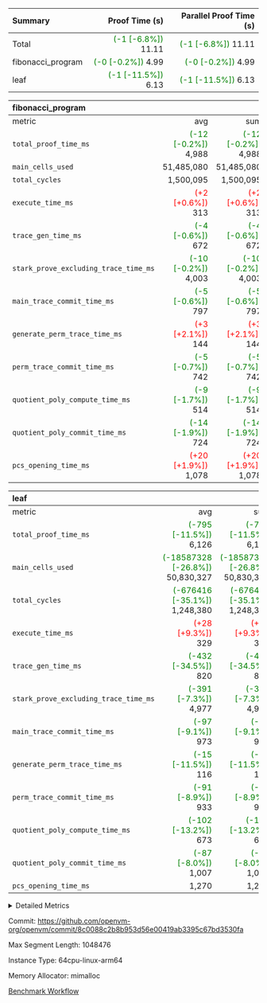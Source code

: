 | Summary | Proof Time (s) | Parallel Proof Time (s) |
|:---|---:|---:|
| Total | <span style='color: green'>(-1 [-6.8%])</span> 11.11 | <span style='color: green'>(-1 [-6.8%])</span> 11.11 |
| fibonacci_program | <span style='color: green'>(-0 [-0.2%])</span> 4.99 | <span style='color: green'>(-0 [-0.2%])</span> 4.99 |
| leaf | <span style='color: green'>(-1 [-11.5%])</span> 6.13 | <span style='color: green'>(-1 [-11.5%])</span> 6.13 |


| fibonacci_program |||||
|:---|---:|---:|---:|---:|
|metric|avg|sum|max|min|
| `total_proof_time_ms ` | <span style='color: green'>(-12 [-0.2%])</span> 4,988 | <span style='color: green'>(-12 [-0.2%])</span> 4,988 | <span style='color: green'>(-12 [-0.2%])</span> 4,988 | <span style='color: green'>(-12 [-0.2%])</span> 4,988 |
| `main_cells_used     ` |  51,485,080 |  51,485,080 |  51,485,080 |  51,485,080 |
| `total_cycles        ` |  1,500,095 |  1,500,095 |  1,500,095 |  1,500,095 |
| `execute_time_ms     ` | <span style='color: red'>(+2 [+0.6%])</span> 313 | <span style='color: red'>(+2 [+0.6%])</span> 313 | <span style='color: red'>(+2 [+0.6%])</span> 313 | <span style='color: red'>(+2 [+0.6%])</span> 313 |
| `trace_gen_time_ms   ` | <span style='color: green'>(-4 [-0.6%])</span> 672 | <span style='color: green'>(-4 [-0.6%])</span> 672 | <span style='color: green'>(-4 [-0.6%])</span> 672 | <span style='color: green'>(-4 [-0.6%])</span> 672 |
| `stark_prove_excluding_trace_time_ms` | <span style='color: green'>(-10 [-0.2%])</span> 4,003 | <span style='color: green'>(-10 [-0.2%])</span> 4,003 | <span style='color: green'>(-10 [-0.2%])</span> 4,003 | <span style='color: green'>(-10 [-0.2%])</span> 4,003 |
| `main_trace_commit_time_ms` | <span style='color: green'>(-5 [-0.6%])</span> 797 | <span style='color: green'>(-5 [-0.6%])</span> 797 | <span style='color: green'>(-5 [-0.6%])</span> 797 | <span style='color: green'>(-5 [-0.6%])</span> 797 |
| `generate_perm_trace_time_ms` | <span style='color: red'>(+3 [+2.1%])</span> 144 | <span style='color: red'>(+3 [+2.1%])</span> 144 | <span style='color: red'>(+3 [+2.1%])</span> 144 | <span style='color: red'>(+3 [+2.1%])</span> 144 |
| `perm_trace_commit_time_ms` | <span style='color: green'>(-5 [-0.7%])</span> 742 | <span style='color: green'>(-5 [-0.7%])</span> 742 | <span style='color: green'>(-5 [-0.7%])</span> 742 | <span style='color: green'>(-5 [-0.7%])</span> 742 |
| `quotient_poly_compute_time_ms` | <span style='color: green'>(-9 [-1.7%])</span> 514 | <span style='color: green'>(-9 [-1.7%])</span> 514 | <span style='color: green'>(-9 [-1.7%])</span> 514 | <span style='color: green'>(-9 [-1.7%])</span> 514 |
| `quotient_poly_commit_time_ms` | <span style='color: green'>(-14 [-1.9%])</span> 724 | <span style='color: green'>(-14 [-1.9%])</span> 724 | <span style='color: green'>(-14 [-1.9%])</span> 724 | <span style='color: green'>(-14 [-1.9%])</span> 724 |
| `pcs_opening_time_ms ` | <span style='color: red'>(+20 [+1.9%])</span> 1,078 | <span style='color: red'>(+20 [+1.9%])</span> 1,078 | <span style='color: red'>(+20 [+1.9%])</span> 1,078 | <span style='color: red'>(+20 [+1.9%])</span> 1,078 |

| leaf |||||
|:---|---:|---:|---:|---:|
|metric|avg|sum|max|min|
| `total_proof_time_ms ` | <span style='color: green'>(-795 [-11.5%])</span> 6,126 | <span style='color: green'>(-795 [-11.5%])</span> 6,126 | <span style='color: green'>(-795 [-11.5%])</span> 6,126 | <span style='color: green'>(-795 [-11.5%])</span> 6,126 |
| `main_cells_used     ` | <span style='color: green'>(-18587328 [-26.8%])</span> 50,830,327 | <span style='color: green'>(-18587328 [-26.8%])</span> 50,830,327 | <span style='color: green'>(-18587328 [-26.8%])</span> 50,830,327 | <span style='color: green'>(-18587328 [-26.8%])</span> 50,830,327 |
| `total_cycles        ` | <span style='color: green'>(-676416 [-35.1%])</span> 1,248,380 | <span style='color: green'>(-676416 [-35.1%])</span> 1,248,380 | <span style='color: green'>(-676416 [-35.1%])</span> 1,248,380 | <span style='color: green'>(-676416 [-35.1%])</span> 1,248,380 |
| `execute_time_ms     ` | <span style='color: red'>(+28 [+9.3%])</span> 329 | <span style='color: red'>(+28 [+9.3%])</span> 329 | <span style='color: red'>(+28 [+9.3%])</span> 329 | <span style='color: red'>(+28 [+9.3%])</span> 329 |
| `trace_gen_time_ms   ` | <span style='color: green'>(-432 [-34.5%])</span> 820 | <span style='color: green'>(-432 [-34.5%])</span> 820 | <span style='color: green'>(-432 [-34.5%])</span> 820 | <span style='color: green'>(-432 [-34.5%])</span> 820 |
| `stark_prove_excluding_trace_time_ms` | <span style='color: green'>(-391 [-7.3%])</span> 4,977 | <span style='color: green'>(-391 [-7.3%])</span> 4,977 | <span style='color: green'>(-391 [-7.3%])</span> 4,977 | <span style='color: green'>(-391 [-7.3%])</span> 4,977 |
| `main_trace_commit_time_ms` | <span style='color: green'>(-97 [-9.1%])</span> 973 | <span style='color: green'>(-97 [-9.1%])</span> 973 | <span style='color: green'>(-97 [-9.1%])</span> 973 | <span style='color: green'>(-97 [-9.1%])</span> 973 |
| `generate_perm_trace_time_ms` | <span style='color: green'>(-15 [-11.5%])</span> 116 | <span style='color: green'>(-15 [-11.5%])</span> 116 | <span style='color: green'>(-15 [-11.5%])</span> 116 | <span style='color: green'>(-15 [-11.5%])</span> 116 |
| `perm_trace_commit_time_ms` | <span style='color: green'>(-91 [-8.9%])</span> 933 | <span style='color: green'>(-91 [-8.9%])</span> 933 | <span style='color: green'>(-91 [-8.9%])</span> 933 | <span style='color: green'>(-91 [-8.9%])</span> 933 |
| `quotient_poly_compute_time_ms` | <span style='color: green'>(-102 [-13.2%])</span> 673 | <span style='color: green'>(-102 [-13.2%])</span> 673 | <span style='color: green'>(-102 [-13.2%])</span> 673 | <span style='color: green'>(-102 [-13.2%])</span> 673 |
| `quotient_poly_commit_time_ms` | <span style='color: green'>(-87 [-8.0%])</span> 1,007 | <span style='color: green'>(-87 [-8.0%])</span> 1,007 | <span style='color: green'>(-87 [-8.0%])</span> 1,007 | <span style='color: green'>(-87 [-8.0%])</span> 1,007 |
| `pcs_opening_time_ms ` |  1,270 |  1,270 |  1,270 |  1,270 |



<details>
<summary>Detailed Metrics</summary>

| group | num_segments | keygen_time_ms | commit_exe_time_ms |
| --- | --- | --- | --- |
| fibonacci_program | 1 | 394 | 6 | 

| group | air_name | quotient_deg | interactions | constraints |
| --- | --- | --- | --- | --- |
| fibonacci_program | AccessAdapterAir<16> | 4 | 5 | 11 | 
| fibonacci_program | AccessAdapterAir<2> | 4 | 5 | 11 | 
| fibonacci_program | AccessAdapterAir<32> | 4 | 5 | 11 | 
| fibonacci_program | AccessAdapterAir<4> | 4 | 5 | 11 | 
| fibonacci_program | AccessAdapterAir<64> | 4 | 5 | 11 | 
| fibonacci_program | AccessAdapterAir<8> | 4 | 5 | 11 | 
| fibonacci_program | BitwiseOperationLookupAir<8> | 2 | 2 | 4 | 
| fibonacci_program | MemoryMerkleAir<8> | 4 | 4 | 38 | 
| fibonacci_program | PersistentBoundaryAir<8> | 4 | 3 | 5 | 
| fibonacci_program | PhantomAir | 4 | 3 | 4 | 
| fibonacci_program | Poseidon2PeripheryAir<BabyBearParameters>, 1> | 2 | 1 | 286 | 
| fibonacci_program | ProgramAir | 1 | 1 | 4 | 
| fibonacci_program | RangeTupleCheckerAir<2> | 1 | 1 | 4 | 
| fibonacci_program | Rv32HintStoreAir | 4 | 19 | 21 | 
| fibonacci_program | VariableRangeCheckerAir | 1 | 1 | 4 | 
| fibonacci_program | VmAirWrapper<Rv32BaseAluAdapterAir, BaseAluCoreAir<4, 8> | 4 | 19 | 30 | 
| fibonacci_program | VmAirWrapper<Rv32BaseAluAdapterAir, LessThanCoreAir<4, 8> | 4 | 17 | 35 | 
| fibonacci_program | VmAirWrapper<Rv32BaseAluAdapterAir, ShiftCoreAir<4, 8> | 4 | 23 | 84 | 
| fibonacci_program | VmAirWrapper<Rv32BranchAdapterAir, BranchEqualCoreAir<4> | 4 | 11 | 17 | 
| fibonacci_program | VmAirWrapper<Rv32BranchAdapterAir, BranchLessThanCoreAir<4, 8> | 4 | 13 | 32 | 
| fibonacci_program | VmAirWrapper<Rv32CondRdWriteAdapterAir, Rv32JalLuiCoreAir> | 4 | 10 | 15 | 
| fibonacci_program | VmAirWrapper<Rv32JalrAdapterAir, Rv32JalrCoreAir> | 4 | 16 | 16 | 
| fibonacci_program | VmAirWrapper<Rv32LoadStoreAdapterAir, LoadSignExtendCoreAir<4, 8> | 4 | 18 | 21 | 
| fibonacci_program | VmAirWrapper<Rv32LoadStoreAdapterAir, LoadStoreCoreAir<4> | 4 | 17 | 27 | 
| fibonacci_program | VmAirWrapper<Rv32MultAdapterAir, DivRemCoreAir<4, 8> | 4 | 25 | 72 | 
| fibonacci_program | VmAirWrapper<Rv32MultAdapterAir, MulHCoreAir<4, 8> | 4 | 24 | 23 | 
| fibonacci_program | VmAirWrapper<Rv32MultAdapterAir, MultiplicationCoreAir<4, 8> | 4 | 19 | 13 | 
| fibonacci_program | VmAirWrapper<Rv32RdWriteAdapterAir, Rv32AuipcCoreAir> | 4 | 11 | 12 | 
| fibonacci_program | VmConnectorAir | 4 | 3 | 8 | 
| leaf | AccessAdapterAir<2> | 4 | 5 | 11 | 
| leaf | AccessAdapterAir<4> | 4 | 5 | 11 | 
| leaf | AccessAdapterAir<8> | 4 | 5 | 11 | 
| leaf | FriReducedOpeningAir | 4 | 31 | 52 | 
| leaf | NativePoseidon2Air<BabyBearParameters>, 1> | 4 | 136 | 530 | 
| leaf | PhantomAir | 4 | 3 | 4 | 
| leaf | ProgramAir | 1 | 1 | 4 | 
| leaf | VariableRangeCheckerAir | 1 | 1 | 4 | 
| leaf | VmAirWrapper<AluNativeAdapterAir, FieldArithmeticCoreAir> | 4 | 15 | 23 | 
| leaf | VmAirWrapper<BranchNativeAdapterAir, BranchEqualCoreAir<1> | 4 | 11 | 22 | 
| leaf | VmAirWrapper<JalNativeAdapterAir, JalCoreAir> | 4 | 7 | 6 | 
| leaf | VmAirWrapper<NativeAdapterAir<2, 0>, PublicValuesCoreAir> | 4 | 11 | 23 | 
| leaf | VmAirWrapper<NativeLoadStoreAdapterAir<1>, NativeLoadStoreCoreAir<1> | 4 | 15 | 16 | 
| leaf | VmAirWrapper<NativeLoadStoreAdapterAir<4>, NativeLoadStoreCoreAir<4> | 4 | 15 | 16 | 
| leaf | VmAirWrapper<NativeVectorizedAdapterAir<4>, FieldExtensionCoreAir> | 4 | 15 | 23 | 
| leaf | VmConnectorAir | 4 | 3 | 8 | 
| leaf | VolatileBoundaryAir | 4 | 4 | 16 | 

| group | air_name | idx | rows | prep_cols | perm_cols | main_cols | cells |
| --- | --- | --- | --- | --- | --- | --- | --- |
| leaf | AccessAdapterAir<2> | 0 | 262,144 |  | 12 | 11 | 6,029,312 | 
| leaf | AccessAdapterAir<4> | 0 | 131,072 |  | 12 | 13 | 3,276,800 | 
| leaf | AccessAdapterAir<8> | 0 | 512 |  | 12 | 17 | 14,848 | 
| leaf | FriReducedOpeningAir | 0 | 131,072 |  | 36 | 25 | 7,995,392 | 
| leaf | NativePoseidon2Air<BabyBearParameters>, 1> | 0 | 32,768 |  | 160 | 399 | 18,317,312 | 
| leaf | PhantomAir | 0 | 16,384 |  | 8 | 6 | 229,376 | 
| leaf | ProgramAir | 0 | 131,072 |  | 8 | 10 | 2,359,296 | 
| leaf | VariableRangeCheckerAir | 0 | 262,144 | 2 | 8 | 1 | 2,359,296 | 
| leaf | VmAirWrapper<AluNativeAdapterAir, FieldArithmeticCoreAir> | 0 | 1,048,576 |  | 20 | 29 | 51,380,224 | 
| leaf | VmAirWrapper<BranchNativeAdapterAir, BranchEqualCoreAir<1> | 0 | 262,144 |  | 16 | 23 | 10,223,616 | 
| leaf | VmAirWrapper<JalNativeAdapterAir, JalCoreAir> | 0 | 32,768 |  | 12 | 9 | 688,128 | 
| leaf | VmAirWrapper<NativeAdapterAir<2, 0>, PublicValuesCoreAir> | 0 | 64 |  | 16 | 23 | 2,496 | 
| leaf | VmAirWrapper<NativeLoadStoreAdapterAir<1>, NativeLoadStoreCoreAir<1> | 0 | 524,288 |  | 24 | 22 | 24,117,248 | 
| leaf | VmAirWrapper<NativeLoadStoreAdapterAir<4>, NativeLoadStoreCoreAir<4> | 0 | 65,536 |  | 24 | 31 | 3,604,480 | 
| leaf | VmAirWrapper<NativeVectorizedAdapterAir<4>, FieldExtensionCoreAir> | 0 | 65,536 |  | 20 | 38 | 3,801,088 | 
| leaf | VmConnectorAir | 0 | 2 | 1 | 8 | 4 | 24 | 
| leaf | VolatileBoundaryAir | 0 | 262,144 |  | 8 | 11 | 4,980,736 | 

| group | air_name | segment | rows | prep_cols | perm_cols | main_cols | cells |
| --- | --- | --- | --- | --- | --- | --- | --- |
| fibonacci_program | AccessAdapterAir<8> | 0 | 32 |  | 12 | 17 | 928 | 
| fibonacci_program | BitwiseOperationLookupAir<8> | 0 | 65,536 | 3 | 8 | 2 | 655,360 | 
| fibonacci_program | MemoryMerkleAir<8> | 0 | 256 |  | 12 | 32 | 11,264 | 
| fibonacci_program | PersistentBoundaryAir<8> | 0 | 32 |  | 8 | 20 | 896 | 
| fibonacci_program | PhantomAir | 0 | 2 |  | 8 | 6 | 28 | 
| fibonacci_program | Poseidon2PeripheryAir<BabyBearParameters>, 1> | 0 | 256 |  | 8 | 300 | 78,848 | 
| fibonacci_program | ProgramAir | 0 | 4,096 |  | 8 | 10 | 73,728 | 
| fibonacci_program | RangeTupleCheckerAir<2> | 0 | 524,288 | 2 | 8 | 1 | 4,718,592 | 
| fibonacci_program | Rv32HintStoreAir | 0 | 4 |  | 24 | 32 | 224 | 
| fibonacci_program | VariableRangeCheckerAir | 0 | 262,144 | 2 | 8 | 1 | 2,359,296 | 
| fibonacci_program | VmAirWrapper<Rv32BaseAluAdapterAir, BaseAluCoreAir<4, 8> | 0 | 1,048,576 |  | 28 | 36 | 67,108,864 | 
| fibonacci_program | VmAirWrapper<Rv32BaseAluAdapterAir, LessThanCoreAir<4, 8> | 0 | 524,288 |  | 24 | 37 | 31,981,568 | 
| fibonacci_program | VmAirWrapper<Rv32BranchAdapterAir, BranchEqualCoreAir<4> | 0 | 262,144 |  | 16 | 26 | 11,010,048 | 
| fibonacci_program | VmAirWrapper<Rv32BranchAdapterAir, BranchLessThanCoreAir<4, 8> | 0 | 4 |  | 20 | 32 | 208 | 
| fibonacci_program | VmAirWrapper<Rv32CondRdWriteAdapterAir, Rv32JalLuiCoreAir> | 0 | 131,072 |  | 16 | 18 | 4,456,448 | 
| fibonacci_program | VmAirWrapper<Rv32JalrAdapterAir, Rv32JalrCoreAir> | 0 | 16 |  | 20 | 28 | 768 | 
| fibonacci_program | VmAirWrapper<Rv32LoadStoreAdapterAir, LoadStoreCoreAir<4> | 0 | 16 |  | 28 | 40 | 1,088 | 
| fibonacci_program | VmAirWrapper<Rv32RdWriteAdapterAir, Rv32AuipcCoreAir> | 0 | 8 |  | 16 | 21 | 296 | 
| fibonacci_program | VmConnectorAir | 0 | 2 | 1 | 8 | 4 | 24 | 

| group | idx | trace_gen_time_ms | total_proof_time_ms | total_cycles | total_cells | stark_prove_excluding_trace_time_ms | quotient_poly_compute_time_ms | quotient_poly_commit_time_ms | perm_trace_commit_time_ms | pcs_opening_time_ms | main_trace_commit_time_ms | main_cells_used | generate_perm_trace_time_ms | execute_time_ms |
| --- | --- | --- | --- | --- | --- | --- | --- | --- | --- | --- | --- | --- | --- | --- |
| leaf | 0 | 820 | 6,126 | 1,248,380 | 139,379,672 | 4,977 | 673 | 1,007 | 933 | 1,270 | 973 | 50,830,327 | 116 | 329 | 

| group | segment | trace_gen_time_ms | total_proof_time_ms | total_cycles | total_cells | stark_prove_excluding_trace_time_ms | quotient_poly_compute_time_ms | quotient_poly_commit_time_ms | perm_trace_commit_time_ms | pcs_opening_time_ms | main_trace_commit_time_ms | main_cells_used | generate_perm_trace_time_ms | execute_time_ms |
| --- | --- | --- | --- | --- | --- | --- | --- | --- | --- | --- | --- | --- | --- | --- |
| fibonacci_program | 0 | 672 | 4,988 | 1,500,095 | 122,458,476 | 4,003 | 514 | 724 | 742 | 1,078 | 797 | 51,485,080 | 144 | 313 | 

</details>


Commit: https://github.com/openvm-org/openvm/commit/8c0088c2b8b953d56e00419ab3395c67bd3530fa

Max Segment Length: 1048476

Instance Type: 64cpu-linux-arm64

Memory Allocator: mimalloc

[Benchmark Workflow](https://github.com/openvm-org/openvm/actions/runs/13125526845)
